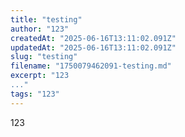 ```yaml
---
title: "testing"
author: "123"
createdAt: "2025-06-16T13:11:02.091Z"
updatedAt: "2025-06-16T13:11:02.091Z"
slug: "testing"
filename: "1750079462091-testing.md"
excerpt: "123
..."
tags: "123"
---
```


123

